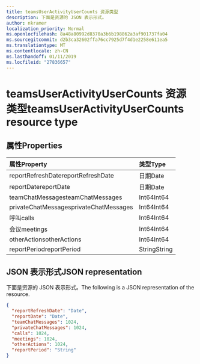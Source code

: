 ```yaml
---
title: teamsUserActivityUserCounts 资源类型
description: 下面是资源的 JSON 表示形式。
author: nkramer
localization_priority: Normal
ms.openlocfilehash: 8a48a80992d8370a3b6b198862a3af901737fa04
ms.sourcegitcommit: d2b3ca32602ffa76cc7925d7f4d1e2258e611ea5
ms.translationtype: MT
ms.contentlocale: zh-CN
ms.lasthandoff: 01/11/2019
ms.locfileid: "27836657"
---
```

# <a name="teamsuseractivityusercounts-resource-type"></a><span data-ttu-id="9dca2-103">teamsUserActivityUserCounts 资源类型</span><span class="sxs-lookup"><span data-stu-id="9dca2-103">teamsUserActivityUserCounts resource type</span></span>

## <a name="properties"></a><span data-ttu-id="9dca2-104">属性</span><span class="sxs-lookup"><span data-stu-id="9dca2-104">Properties</span></span>

| <span data-ttu-id="9dca2-105">属性</span><span class="sxs-lookup"><span data-stu-id="9dca2-105">Property</span></span>            | <span data-ttu-id="9dca2-106">类型</span><span class="sxs-lookup"><span data-stu-id="9dca2-106">Type</span></span>   |
| :------------------ | :----- |
| <span data-ttu-id="9dca2-107">reportRefreshDate</span><span class="sxs-lookup"><span data-stu-id="9dca2-107">reportRefreshDate</span></span>   | <span data-ttu-id="9dca2-108">日期</span><span class="sxs-lookup"><span data-stu-id="9dca2-108">Date</span></span>   |
| <span data-ttu-id="9dca2-109">reportDate</span><span class="sxs-lookup"><span data-stu-id="9dca2-109">reportDate</span></span>          | <span data-ttu-id="9dca2-110">日期</span><span class="sxs-lookup"><span data-stu-id="9dca2-110">Date</span></span>   |
| <span data-ttu-id="9dca2-111">teamChatMessages</span><span class="sxs-lookup"><span data-stu-id="9dca2-111">teamChatMessages</span></span>    | <span data-ttu-id="9dca2-112">Int64</span><span class="sxs-lookup"><span data-stu-id="9dca2-112">Int64</span></span>  |
| <span data-ttu-id="9dca2-113">privateChatMessages</span><span class="sxs-lookup"><span data-stu-id="9dca2-113">privateChatMessages</span></span> | <span data-ttu-id="9dca2-114">Int64</span><span class="sxs-lookup"><span data-stu-id="9dca2-114">Int64</span></span>  |
| <span data-ttu-id="9dca2-115">呼叫</span><span class="sxs-lookup"><span data-stu-id="9dca2-115">calls</span></span>               | <span data-ttu-id="9dca2-116">Int64</span><span class="sxs-lookup"><span data-stu-id="9dca2-116">Int64</span></span>  |
| <span data-ttu-id="9dca2-117">会议</span><span class="sxs-lookup"><span data-stu-id="9dca2-117">meetings</span></span>            | <span data-ttu-id="9dca2-118">Int64</span><span class="sxs-lookup"><span data-stu-id="9dca2-118">Int64</span></span>  |
| <span data-ttu-id="9dca2-119">otherActions</span><span class="sxs-lookup"><span data-stu-id="9dca2-119">otherActions</span></span>        | <span data-ttu-id="9dca2-120">Int64</span><span class="sxs-lookup"><span data-stu-id="9dca2-120">Int64</span></span>  |
| <span data-ttu-id="9dca2-121">reportPeriod</span><span class="sxs-lookup"><span data-stu-id="9dca2-121">reportPeriod</span></span>        | <span data-ttu-id="9dca2-122">String</span><span class="sxs-lookup"><span data-stu-id="9dca2-122">String</span></span> |

## <a name="json-representation"></a><span data-ttu-id="9dca2-123">JSON 表示形式</span><span class="sxs-lookup"><span data-stu-id="9dca2-123">JSON representation</span></span>

<span data-ttu-id="9dca2-124">下面是资源的 JSON 表示形式。</span><span class="sxs-lookup"><span data-stu-id="9dca2-124">The following is a JSON representation of the resource.</span></span>

<!-- {
  "blockType": "resource",
  "@odata.type": "microsoft.graph.teamsUserActivityUserCounts"
} -->

```json
{
  "reportRefreshDate": "Date", 
  "reportDate": "Date", 
  "teamChatMessages": 1024, 
  "privateChatMessages": 1024, 
  "calls": 1024, 
  "meetings": 1024, 
  "otherActions": 1024, 
  "reportPeriod": "String"
}
```
